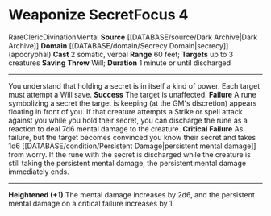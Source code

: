 ﻿---
actions: '[two-actions]'
component:
- Somatic
- Verbal
duration: 1 minute or until discharged
heighten: '+1'
heighten_level: 4, 5, 6, 7, 8, 9, 10
id: '1177'
level: '4'
name: Weaponize Secret
range: 60 feet
rarity: Rare
saving_throw: Will
school: Divination
source: '[[DATABASE/source/Dark Archive|Dark Archive]]'
target: up to 3 creatures
trait:
- '[[DATABASE/trait/Cleric|Cleric]]'
- '[[DATABASE/trait/Divination|Divination]]'
- '[[DATABASE/trait/Mental|Mental]]'
- '[[DATABASE/trait/Rare|Rare]]'
type: Focus

---
# Weaponize Secret<span class="item-type">Focus 4</span>

<span class="trait-rare item-trait">Rare</span><span class="item-trait">Cleric</span><span class="item-trait">Divination</span><span class="item-trait">Mental</span>
**Source** [[DATABASE/source/Dark Archive|Dark Archive]]
**Domain** [[DATABASE/domain/Secrecy Domain|secrecy]] (apocryphal)
**Cast** <span class="action-icon">2</span> somatic, verbal
**Range** 60 feet; **Targets** up to 3 creatures
**Saving Throw** Will; **Duration** 1 minute or until discharged

---
You understand that holding a secret is in itself a kind of power. Each target must attempt a Will save.
**Success** The target is unaffected.
**Failure** A rune symbolizing a secret the target is keeping (at the GM's discretion) appears floating in front of you. If that creature attempts a Strike or spell attack against you while you hold their secret, you can discharge the rune as a reaction to deal 7d6 mental damage to the creature.
**Critical Failure** As failure, but the target becomes convinced you know their secret and takes 1d6 [[DATABASE/condition/Persistent Damage|persistent mental damage]] from worry. If the rune with the secret is discharged while the creature is still taking the persistent mental damage, the persistent mental damage immediately ends.

---
**Heightened (+1)** The mental damage increases by 2d6, and the persistent mental damage on a critical failure increases by 1.